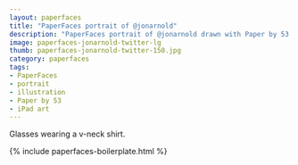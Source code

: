 ```yaml
---
layout: paperfaces
title: "PaperFaces portrait of @jonarnold"
description: "PaperFaces portrait of @jonarnold drawn with Paper by 53 on an iPad."
image: paperfaces-jonarnold-twitter-lg
thumb: paperfaces-jonarnold-twitter-150.jpg
category: paperfaces
tags: 
- PaperFaces
- portrait
- illustration
- Paper by 53
- iPad art
---
```


Glasses wearing a v-neck shirt.

{% include paperfaces-boilerplate.html %}